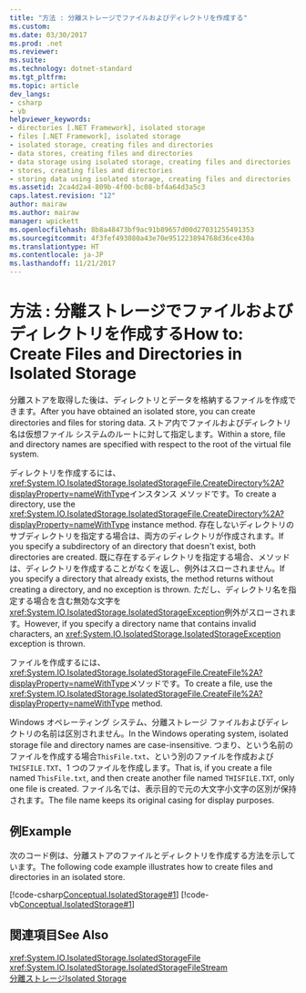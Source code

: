 ```yaml
---
title: "方法 : 分離ストレージでファイルおよびディレクトリを作成する"
ms.custom: 
ms.date: 03/30/2017
ms.prod: .net
ms.reviewer: 
ms.suite: 
ms.technology: dotnet-standard
ms.tgt_pltfrm: 
ms.topic: article
dev_langs:
- csharp
- vb
helpviewer_keywords:
- directories [.NET Framework], isolated storage
- files [.NET Framework], isolated storage
- isolated storage, creating files and directories
- data stores, creating files and directories
- data storage using isolated storage, creating files and directories
- stores, creating files and directories
- storing data using isolated storage, creating files and directories
ms.assetid: 2ca4d2a4-809b-4f00-bc08-bf4a64d3a5c3
caps.latest.revision: "12"
author: mairaw
ms.author: mairaw
manager: wpickett
ms.openlocfilehash: 8b8a48473bf9ac91b89657d00d27031255491353
ms.sourcegitcommit: 4f3fef493080a43e70e951223894768d36ce430a
ms.translationtype: HT
ms.contentlocale: ja-JP
ms.lasthandoff: 11/21/2017
---
```

# <a name="how-to-create-files-and-directories-in-isolated-storage"></a><span data-ttu-id="22967-102">方法 : 分離ストレージでファイルおよびディレクトリを作成する</span><span class="sxs-lookup"><span data-stu-id="22967-102">How to: Create Files and Directories in Isolated Storage</span></span>
<span data-ttu-id="22967-103">分離ストアを取得した後は、ディレクトリとデータを格納するファイルを作成できます。</span><span class="sxs-lookup"><span data-stu-id="22967-103">After you have obtained an isolated store, you can create directories and files for storing data.</span></span> <span data-ttu-id="22967-104">ストア内でファイルおよびディレクトリ名は仮想ファイル システムのルートに対して指定します。</span><span class="sxs-lookup"><span data-stu-id="22967-104">Within a store, file and directory names are specified with respect to the root of the virtual file system.</span></span>  
  
 <span data-ttu-id="22967-105">ディレクトリを作成するには、<xref:System.IO.IsolatedStorage.IsolatedStorageFile.CreateDirectory%2A?displayProperty=nameWithType>インスタンス メソッドです。</span><span class="sxs-lookup"><span data-stu-id="22967-105">To create a directory, use the <xref:System.IO.IsolatedStorage.IsolatedStorageFile.CreateDirectory%2A?displayProperty=nameWithType> instance method.</span></span> <span data-ttu-id="22967-106">存在しないディレクトリのサブディレクトリを指定する場合は、両方のディレクトリが作成されます。</span><span class="sxs-lookup"><span data-stu-id="22967-106">If you specify a subdirectory of an directory that doesn't exist, both directories are created.</span></span> <span data-ttu-id="22967-107">既に存在するディレクトリを指定する場合、メソッドは、ディレクトリを作成することがなくを返し、例外はスローされません。</span><span class="sxs-lookup"><span data-stu-id="22967-107">If you specify a directory that already exists, the method returns without creating a directory, and no exception is thrown.</span></span> <span data-ttu-id="22967-108">ただし、ディレクトリ名を指定する場合を含む無効な文字を<xref:System.IO.IsolatedStorage.IsolatedStorageException>例外がスローされます。</span><span class="sxs-lookup"><span data-stu-id="22967-108">However, if you specify a directory name that contains invalid characters, an <xref:System.IO.IsolatedStorage.IsolatedStorageException> exception is thrown.</span></span>  
  
 <span data-ttu-id="22967-109">ファイルを作成するには、<xref:System.IO.IsolatedStorage.IsolatedStorageFile.CreateFile%2A?displayProperty=nameWithType>メソッドです。</span><span class="sxs-lookup"><span data-stu-id="22967-109">To create a file, use  the <xref:System.IO.IsolatedStorage.IsolatedStorageFile.CreateFile%2A?displayProperty=nameWithType> method.</span></span>  
  
 <span data-ttu-id="22967-110">Windows オペレーティング システム、分離ストレージ ファイルおよびディレクトリの名前は区別されません。</span><span class="sxs-lookup"><span data-stu-id="22967-110">In the Windows operating system, isolated storage file and directory names are case-insensitive.</span></span> <span data-ttu-id="22967-111">つまり、という名前のファイルを作成する場合`ThisFile.txt`、という別のファイルを作成および`THISFILE.TXT`、1 つのファイルを作成します。</span><span class="sxs-lookup"><span data-stu-id="22967-111">That is, if you create a file named `ThisFile.txt`, and then create another file named `THISFILE.TXT`, only one file is created.</span></span> <span data-ttu-id="22967-112">ファイル名では、表示目的で元の大文字小文字の区別が保持されます。</span><span class="sxs-lookup"><span data-stu-id="22967-112">The file name keeps its original casing for display purposes.</span></span>  
  
## <a name="example"></a><span data-ttu-id="22967-113">例</span><span class="sxs-lookup"><span data-stu-id="22967-113">Example</span></span>  
 <span data-ttu-id="22967-114">次のコード例は、分離ストアのファイルとディレクトリを作成する方法を示しています。</span><span class="sxs-lookup"><span data-stu-id="22967-114">The following code example illustrates how to create files and directories in an isolated store.</span></span>  
  
 [!code-csharp[Conceptual.IsolatedStorage#1](../../../samples/snippets/csharp/VS_Snippets_CLR/conceptual.isolatedstorage/cs/source.cs#1)]
 [!code-vb[Conceptual.IsolatedStorage#1](../../../samples/snippets/visualbasic/VS_Snippets_CLR/conceptual.isolatedstorage/vb/source.vb#1)]  
  
## <a name="see-also"></a><span data-ttu-id="22967-115">関連項目</span><span class="sxs-lookup"><span data-stu-id="22967-115">See Also</span></span>  
 <xref:System.IO.IsolatedStorage.IsolatedStorageFile>  
 <xref:System.IO.IsolatedStorage.IsolatedStorageFileStream>  
 [<span data-ttu-id="22967-116">分離ストレージ</span><span class="sxs-lookup"><span data-stu-id="22967-116">Isolated Storage</span></span>](../../../docs/standard/io/isolated-storage.md)
